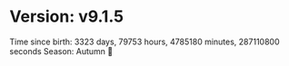 # Version: v9.1.5
Time since birth: 3323 days, 79753 hours, 4785180 minutes, 287110800 seconds
Season: Autumn 🍁
